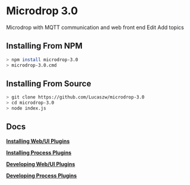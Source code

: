 # Microdrop 3.0
Microdrop with MQTT communication and web front end Edit
Add topics

## Installing From NPM

```sh
> npm install microdrop-3.0
> microdrop-3.0.cmd
```

## Installing From Source

```sh
> git clone https://github.com/Lucaszw/microdrop-3.0
> cd microdrop-3.0
> node index.js
```

## Docs

**[Installing Web/UI Plugins](docs/InstallWebplugin.md)**

**[Installing Process Plugins](docs/InstallProcessPlugins.md)**

**[Developing Web/UI Plugins](docs/DevelopingUIPlugins.md)**

**[Developing Process Plugins](docs/DevelopingProcessPlugins.md)**
